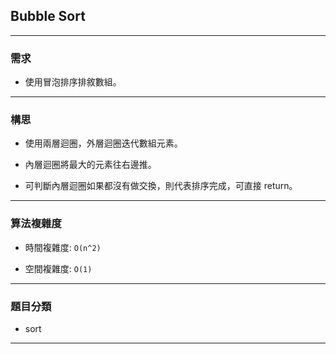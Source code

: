 ## Bubble Sort

---

### 需求

- 使用冒泡排序排敘數組。

---

### 構思

- 使用兩層迴圈，外層迴圈迭代數組元素。

- 內層迴圈將最大的元素往右邊推。

- 可判斷內層迴圈如果都沒有做交換，則代表排序完成，可直接 return。

---

### 算法複雜度

- 時間複雜度: `O(n^2)`

- 空間複雜度: `O(1)`

---

### 題目分類

- sort

---




